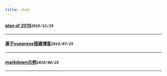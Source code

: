 ```yaml
---
title: chat
---
```

 #### [plan of 2019](/blog/20181229_planfor2019.md)_`2018/12/29`_
*****
 #### [基于vuepress搭建博客](/blog/20180725_createBlog.md)_`2018/07/25`_
*****
 #### [markdown示例](/blog/20180625_markDownExample.md)_`2018/06/25`_
*****
